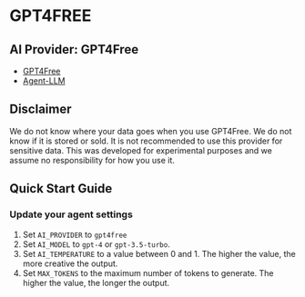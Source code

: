 # GPT4FREE

## AI Provider: GPT4Free

- [GPT4Free](https://github.com/xtekky/gpt4free)
- [Agent-LLM](https://github.com/Josh-XT/Agent-LLM)

## Disclaimer
We do not know where your data goes when you use GPT4Free. We do not know if it is stored or sold. It is not recommended to use this provider for sensitive data. This was developed for experimental purposes and we assume no responsibility for how you use it.

## Quick Start Guide
### Update your agent settings
1. Set `AI_PROVIDER` to `gpt4free`
2. Set `AI_MODEL` to `gpt-4` or `gpt-3.5-turbo`.
3. Set `AI_TEMPERATURE` to a value between 0 and 1. The higher the value, the more creative the output.
4. Set `MAX_TOKENS` to the maximum number of tokens to generate. The higher the value, the longer the output.